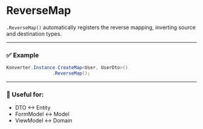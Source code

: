 # ReverseMap

`.ReverseMap()` automatically registers the reverse mapping, inverting source and destination types.

---

### ✅ Example

```csharp
Konverter.Instance.CreateMap<User, UserDto>()
                 .ReverseMap();
```

---

### 🔁 Useful for:

- DTO <-> Entity
- FormModel <-> Model
- ViewModel <-> Domain

